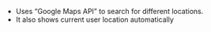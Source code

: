  - Uses “Google Maps API” to search for different locations.
 - It also shows current user location automatically

